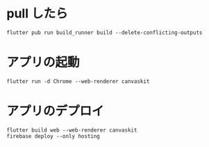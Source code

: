 # pull したら

```
flutter pub run build_runner build --delete-conflicting-outputs
```

# アプリの起動

```
flutter run -d Chrome --web-renderer canvaskit
```

# アプリのデプロイ

```
flutter build web --web-renderer canvaskit
firebase deploy --only hosting
```

